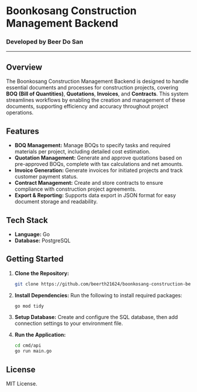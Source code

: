 # Boonkosang Construction Management Backend

### Developed by Beer Do San 

---

## Overview

The Boonkosang Construction Management Backend is designed to handle essential documents and processes for construction projects, covering **BOQ (Bill of Quantities)**, **Quotations**, **Invoices**, and **Contracts**. This system streamlines workflows by enabling the creation and management of these documents, supporting efficiency and accuracy throughout project operations.

## Features

- **BOQ Management:** Manage BOQs to specify tasks and required materials per project, including detailed cost estimation.
- **Quotation Management:** Generate and approve quotations based on pre-approved BOQs, complete with tax calculations and net amounts.
- **Invoice Generation:** Generate invoices for initiated projects and track customer payment status.
- **Contract Management:** Create and store contracts to ensure compliance with construction project agreements.
- **Export & Reporting:** Supports data export in JSON format for easy document storage and readability.

## Tech Stack

- **Language:** Go
- **Database:** PostgreSQL

## Getting Started

1. **Clone the Repository:**

   ```sh
   git clone https://github.com/beerth21624/boonkosang-construction-be.git
   ```

2. **Install Dependencies:**
   Run the following to install required packages:

   ```sh
   go mod tidy
   ```

3. **Setup Database:**
   Create and configure the SQL database, then add connection settings to your environment file.

4. **Run the Application:**
   ```sh
   cd cmd/api
   go run main.go
   ```

## License

MIT License.
